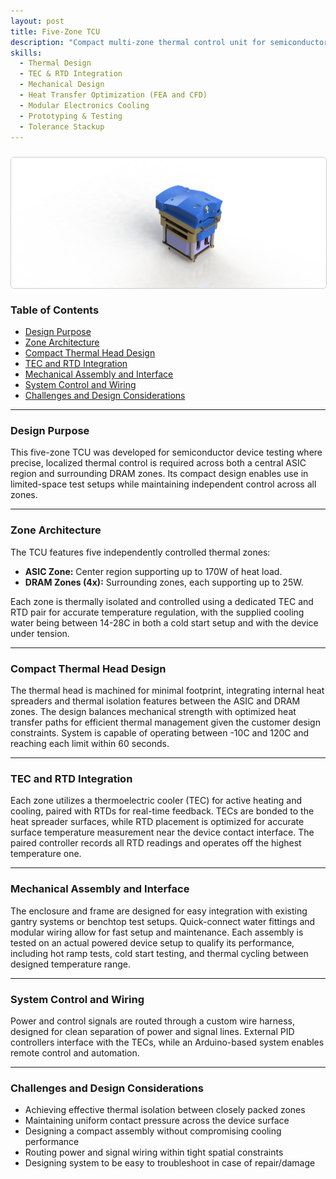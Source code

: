 ```yaml
---
layout: post
title: Five-Zone TCU
description: "Compact multi-zone thermal control unit for semiconductor device testing, featuring independent TEC-driven zones for ASIC and DDR regions."
skills:
  - Thermal Design
  - TEC & RTD Integration
  - Mechanical Design
  - Heat Transfer Optimization (FEA and CFD)
  - Modular Electronics Cooling
  - Prototyping & Testing
  - Tolerance Stackup
---
```


<img src="/_projects/TCU2/TCU2.JPG" alt="Five-zone TCU Render" width="700" style="display: block; margin: 1.5rem auto; border: 1px solid #ccc; border-radius: 6px;" />

### Table of Contents
- [Design Purpose](#design-purpose)
- [Zone Architecture](#zone-architecture)
- [Compact Thermal Head Design](#compact-thermal-head-design)
- [TEC and RTD Integration](#tec-and-rtd-integration)
- [Mechanical Assembly and Interface](#mechanical-assembly-and-interface)
- [System Control and Wiring](#system-control-and-wiring)
- [Challenges and Design Considerations](#challenges-and-design-considerations)

---

### Design Purpose

This five-zone TCU was developed for semiconductor device testing where precise, localized thermal control is required across both a central ASIC region and surrounding DRAM zones. Its compact design enables use in limited-space test setups while maintaining independent control across all zones.

---

### Zone Architecture

The TCU features five independently controlled thermal zones:  
- **ASIC Zone:** Center region supporting up to 170W of heat load.  
- **DRAM Zones (4x):** Surrounding zones, each supporting up to 25W.  

Each zone is thermally isolated and controlled using a dedicated TEC and RTD pair for accurate temperature regulation, with the supplied cooling water being between 14-28C in both a cold start setup and with the device under tension. 

---

### Compact Thermal Head Design

The thermal head is machined for minimal footprint, integrating internal heat spreaders and thermal isolation features between the ASIC and DRAM zones. The design balances mechanical strength with optimized heat transfer paths for efficient thermal management given the customer design constraints. System is capable of operating between -10C and 120C and reaching each limit within 60 seconds.  

---

### TEC and RTD Integration

Each zone utilizes a thermoelectric cooler (TEC) for active heating and cooling, paired with RTDs for real-time feedback. TECs are bonded to the heat spreader surfaces, while RTD placement is optimized for accurate surface temperature measurement near the device contact interface. The paired controller records all RTD readings and operates off the highest temperature one. 

---

### Mechanical Assembly and Interface

The enclosure and frame are designed for easy integration with existing gantry systems or benchtop test setups. Quick-connect water fittings and modular wiring allow for fast setup and maintenance. Each assembly is tested on an actual powered device setup to qualify its performance, including hot ramp tests, cold start testing, and thermal cycling between designed temperature range. 

---

### System Control and Wiring

Power and control signals are routed through a custom wire harness, designed for clean separation of power and signal lines. External PID controllers interface with the TECs, while an Arduino-based system enables remote control and automation. 

---

### Challenges and Design Considerations

- Achieving effective thermal isolation between closely packed zones  
- Maintaining uniform contact pressure across the device surface  
- Designing a compact assembly without compromising cooling performance  
- Routing power and signal wiring within tight spatial constraints
- Designing system to be easy to troubleshoot in case of repair/damage 


